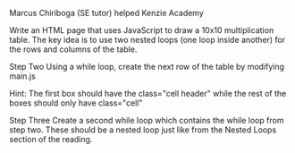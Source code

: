Marcus Chiriboga (SE tutor) helped
Kenzie Academy

Write an HTML page that uses JavaScript to draw a 10x10 multiplication table. The key idea is to use two nested loops (one loop inside another) for the rows and columns of the table.

Step Two
Using a while loop, create the next row of the table by modifying main.js
 
Hint: The first box should have the class="cell header" while the rest of the boxes should only have class="cell"
 
Step Three
Create a second while loop which contains the while loop from step two. 
These should be a nested loop just like from the Nested Loops section of the reading.